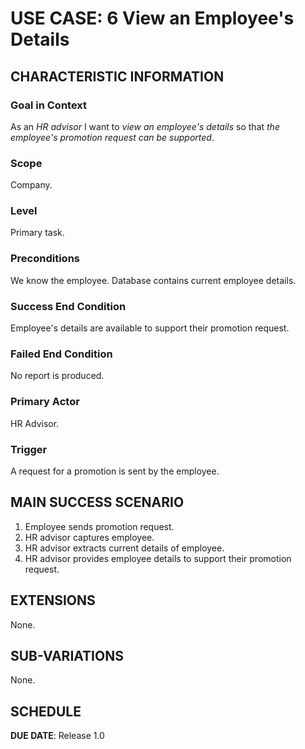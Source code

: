 # USE CASE: 6 View an Employee's Details

## CHARACTERISTIC INFORMATION

### Goal in Context

As an *HR advisor* I want to *view an employee's details* so that *the employee's promotion request can be supported*.

### Scope

Company.

### Level

Primary task.

### Preconditions

We know the employee.  Database contains current employee details.

### Success End Condition

Employee's details are available to support their promotion request.

### Failed End Condition

No report is produced.

### Primary Actor

HR Advisor.

### Trigger

A request for a promotion is sent by the employee.

## MAIN SUCCESS SCENARIO

1. Employee sends promotion request.
2. HR advisor captures employee.
3. HR advisor extracts current details of employee.
4. HR advisor provides employee details to support their promotion request.

## EXTENSIONS

None.

## SUB-VARIATIONS

None.

## SCHEDULE

**DUE DATE**: Release 1.0
